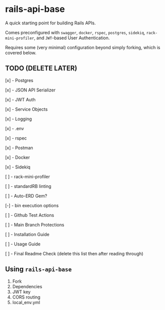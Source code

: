 # rails-api-base
A quick starting point for building Rails APIs. 

Comes preconfigured with `swagger`, `docker`, `rspec`, `postgres`, `sidekiq`, `rack-mini-profiler`, and `JWT`-based User Authentication. 

Requires some (very minimal) configuration beyond simply forking, which is covered below.

## TODO (DELETE LATER)
[x] - Postgres

[x] - JSON API Serializer

[x] - JWT Auth

[x] - Service Objects

[x] - Logging

[x] -  .env

[x] - rspec

[x] - Postman

[x] - Docker

[x] - Sidekiq

[ ] - rack-mini-profiler

[ ] - standardRB linting

[ ] - Auto-ERD Gem?

[-] - bin execution options

[ ] - Github Test Actions

[ ] - Main Branch Protections

[ ] - Installation Guide

[ ] - Usage Guide

[ ] - Final Readme Check (delete this list then after reading through)

## Using `rails-api-base`
1. Fork
1. Dependencies
1. JWT key
1. CORS routing
1. local_env.yml